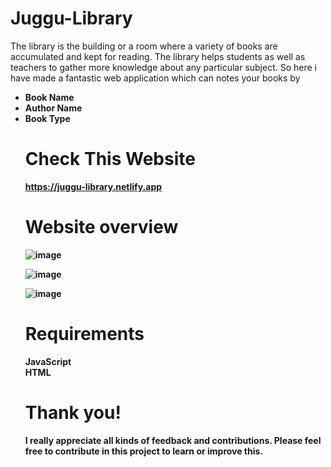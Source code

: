 # Juggu-Library

<p>The library is the building or a room where a variety of books are accumulated and kept for reading. 
The library helps students as well as teachers to gather more knowledge about any particular subject.
So here i have made a fantastic web application which can notes your books by 
<ul>
<li><b> Book Name <b><br>
<li><b> Author Name <b><br>
<li><b> Book Type <b><br>
</p>

# Check This Website

https://juggu-library.netlify.app


# Website overview

![image](https://user-images.githubusercontent.com/95087498/179781104-ba5699a5-0d7c-42c8-b554-07f7ee2da377.png)

![image](https://user-images.githubusercontent.com/95087498/179781431-a6db457b-3f91-4c0a-b55f-5815720578fc.png)

![image](https://user-images.githubusercontent.com/95087498/179781715-d0cb15f0-27a3-4f4b-a280-cb65a8bf8a45.png)




<h1>Requirements</h1>
JavaScript<br>
HTML<br>

# Thank you!

I really appreciate all kinds of feedback and contributions. Please feel free to contribute in this project to learn or improve this.

